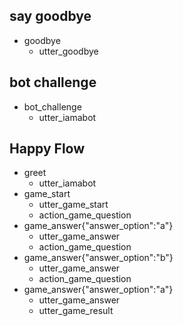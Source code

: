 ## say goodbye
* goodbye
  - utter_goodbye

## bot challenge
* bot_challenge
  - utter_iamabot

## Happy Flow

* greet
    - utter_iamabot
* game_start
    - utter_game_start
    - action_game_question
* game_answer{"answer_option":"a"}
    - utter_game_answer
    - action_game_question
* game_answer{"answer_option":"b"}
    - utter_game_answer
    - action_game_question
* game_answer{"answer_option":"a"}
    - utter_game_answer
    - utter_game_result
